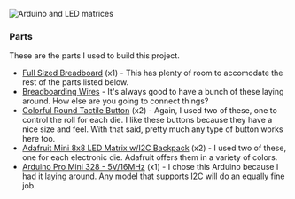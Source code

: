 ![Arduino and LED matrices](http://i.imgur.com/kXZSyv4.jpg)

### Parts

These are the parts I used to build this project.

* [Full Sized Breadboard](https://www.adafruit.com/products/239) (x1) - This has plenty of room to accomodate the rest of the parts listed below.
* [Breadboarding Wires](https://www.adafruit.com/products/153) - It's always good to have a bunch of these laying around. How else are you going to connect things?
* [Colorful Round Tactile Button](https://www.adafruit.com/products/1009) (x2) - Again, I used two of these, one to control the roll for each die. I like these buttons because they have a nice size and feel. With that said, pretty much any type of button works here too.
* [Adafruit Mini 8x8 LED Matrix w/I2C Backpack](https://www.adafruit.com/products/870) (x2) - I used two of these, one for each electronic die. Adafruit offers them in a variety of colors.
* [Arduino Pro Mini 328 - 5V/16MHz](https://www.sparkfun.com/products/11113) (x1) - I chose this Arduino because I had it laying around. Any model that supports [I2C](http://en.wikipedia.org/wiki/I²C) will do an equally fine job.
